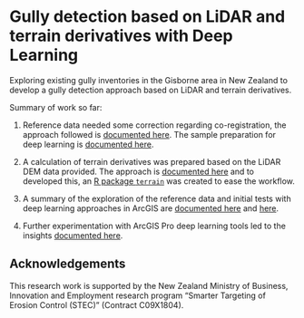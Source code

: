 Gully detection based on LiDAR and terrain derivatives with Deep Learning
================

Exploring existing gully inventories in the Gisborne area in New Zealand
to develop a gully detection approach based on LiDAR and terrain
derivatives.

Summary of work so far:

1.  Reference data needed some correction regarding co-registration, the
    approach followed is [documented
    here](https://loreabad6.github.io/Gullies/pre-processing/coregistration_approach.html).
    The sample preparation for deep learning is [documented
    here](https://loreabad6.github.io/Gullies/deep_learning/sample_preparation.html).

2.  A calculation of terrain derivatives was prepared based on the LiDAR
    DEM data provided. The approach is [documented
    here](https://loreabad6.github.io/Gullies/pre-processing/terrain_derivatives.html)
    and to developed this, an [R package
    `terrain`](https://github.com/loreabad6/terrain) was created to ease
    the workflow.

3.  A summary of the exploration of the reference data and initial tests
    with deep learning approaches in ArcGIS are [documented
    here](https://loreabad6.github.io/Gullies/exploration/esda.html) and
    [here](https://loreabad6.github.io/Gullies/exploration/deepl1.html).

4.  Further experimentation with ArcGIS Pro deep learning tools led to
    the insights [documented
    here](https://loreabad6.github.io/Gullies/exploration/deepl2.html).

## Acknowledgements

This research work is supported by the New Zealand Ministry of Business,
Innovation and Employment research program “Smarter Targeting of Erosion
Control (STEC)” (Contract C09X1804).
